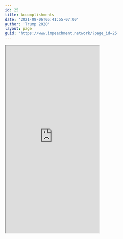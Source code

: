 ```yaml
---
id: 25
title: Accomplishments
date: '2021-08-06T05:41:55-07:00'
author: 'Trump 2020'
layout: page
guid: 'https://www.impeachment.network/?page_id=25'
---
```


<iframe class="scribd_iframe_embed" data-aspect-ratio="0.7729220222793488" data-auto-height="true" height="600" loading="lazy" src="https://www.scribd.com/embeds/493046695/content?start_page=1&view_mode=scroll&access_key=key-ZduaW3Kwa4lhO6prhjsF" tabindex="0" title="Trump’s Accomplishments as of August 2020"></iframe>